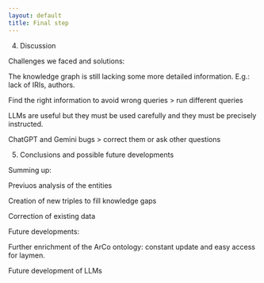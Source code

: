 ```yaml
---
layout: default
title: Final step
---
```


4. Discussion
   
Challenges we faced and solutions:

The knowledge graph is still lacking some more detailed information. E.g.: lack of IRIs, authors.

Find the right information to avoid wrong queries > run different queries

LLMs are useful but they must be used carefully and they must be precisely instructed.

ChatGPT and Gemini bugs > correct them or ask other questions


5. Conclusions and possible future developments
   
Summing up:

Previuos analysis of the entities

Creation of new triples to fill knowledge gaps

Correction of existing data

Future developments:

Further enrichment of the ArCo ontology: constant update and easy access for laymen.

Future development of LLMs
